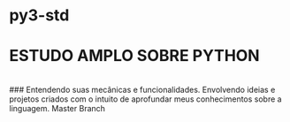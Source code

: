 # py3-std
<h1>ESTUDO AMPLO SOBRE PYTHON</h1>
<br>
### Entendendo suas mecânicas e funcionalidades. Envolvendo ideias e projetos criados com o intuito de aprofundar meus conhecimentos sobre a linguagem. Master Branch
